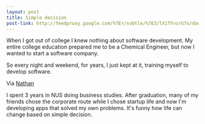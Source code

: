```yaml
---
layout: post
title: Simple decision
post-link: http://feedproxy.google.com/%7Er/svbtle/%7E3/lX1TYvcrG7o/downward
---
```

When I got out of college I knew nothing about software development. My entire college education prepared me to be a Chemical Engineer, but now I wanted to start a software company.

So every night and weekend, for years, I just kept at it, training myself to develop software.

  
Via [Nathan][0]

I spent 3 years in NUS doing business studies. After graduation, many of my friends chose the corporate route while I chose startup life and now I'm developing apps that solved my own problems. It's funny how life can change based on simple decision.


[0]: http://feedproxy.google.com/%7Er/svbtle/%7E3/lX1TYvcrG7o/downward
